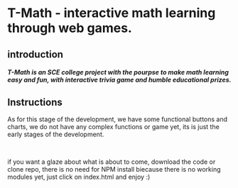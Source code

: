 <h1>T-Math - interactive math learning through web games.</h1>
<div>
  <h2>introduction</h2>
  <h5> T-Math is an SCE college project with the pourpse to make math learning easy and fun, with interactive trivia game and humble educational prizes. </h5>
  
  <h2> Instructions </h2>
    <p> As for this stage of the development, we have some functional buttons and charts, we do not have any complex functions or game yet, its is just the early stages of the          development. </p
      ><br>
    <p> if you want a glaze about what is about to come, download the code or clone repo, there is no need for NPM install biecause there is no working modules yet, just click on
        index.html and enjoy :)</p>
    
</div>

